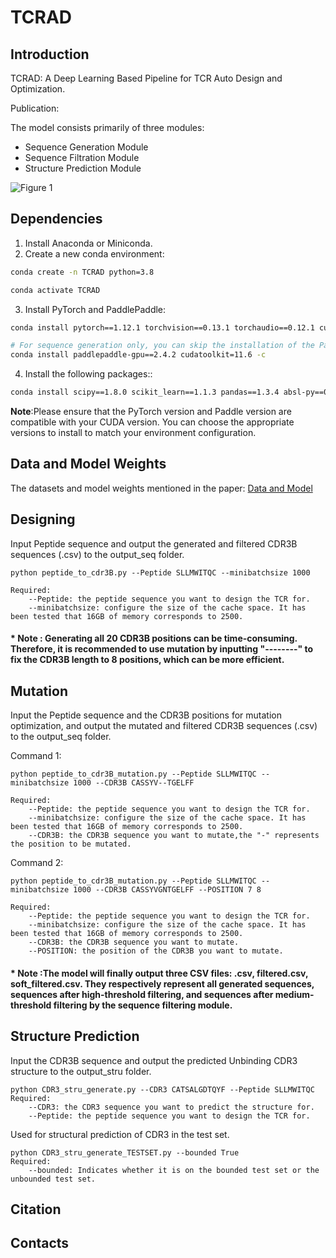 # TCRAD
## Introduction 
TCRAD: A Deep Learning Based Pipeline for TCR Auto Design and Optimization. 

Publication: 

The model consists primarily of three modules:
* Sequence Generation Module
* Sequence Filtration Module
* Structure Prediction Module
 
![Figure 1](Model.png)

## Dependencies
1. Install Anaconda or Miniconda.
2. Create a new conda environment:
```bash
conda create -n TCRAD python=3.8

conda activate TCRAD
```
3. Install PyTorch and PaddlePaddle:
```bash
conda install pytorch==1.12.1 torchvision==0.13.1 torchaudio==0.12.1 cudatoolkit=11.6 -c pytorch -c conda-forge

# For sequence generation only, you can skip the installation of the PaddlePaddle framework.
conda install paddlepaddle-gpu==2.4.2 cudatoolkit=11.6 -c
```
4. Install the following packages::
```bash
conda install scipy==1.8.0 scikit_learn==1.1.3 pandas==1.3.4 absl-py==0.13.0 biopython==1.79 dm-haiku==0.0.4 dm-tree==0.1.6 chex==0.0.7 docker==5.0.0 immutabledict==2.0.0 jax==0.2.14 ml-collections==0.1.0 numpy==1.19.5 pandas==1.3.4 scipy==1.7.0 tensorflow-cpu==2.6.0
```
**Note**:Please ensure that the PyTorch version and Paddle version are compatible with your CUDA version. You can choose the appropriate versions to install to match your environment configuration.

## Data and Model Weights
The datasets and model weights mentioned in the paper: [Data and Model](https://zenodo.org/records/10715856)


## Designing
Input Peptide sequence and output the generated and filtered CDR3B sequences (.csv) to the output_seq folder.

    python peptide_to_cdr3B.py --Peptide SLLMWITQC --minibatchsize 1000

    Required:
        --Peptide: the peptide sequence you want to design the TCR for.
        --minibatchsize: configure the size of the cache space. It has been tested that 16GB of memory corresponds to 2500.

#### * Note : Generating all 20 CDR3B positions can be time-consuming. Therefore, it is recommended to use mutation by inputting "--------" to fix the CDR3B length to 8 positions, which can be more efficient.

    
## Mutation 
Input the Peptide sequence and the CDR3B positions for mutation optimization, and output the mutated and filtered CDR3B sequences (.csv) to the output_seq folder.

Command 1:  

    python peptide_to_cdr3B_mutation.py --Peptide SLLMWITQC --minibatchsize 1000 --CDR3B CASSYV--TGELFF   
  
    Required:
        --Peptide: the peptide sequence you want to design the TCR for.
        --minibatchsize: configure the size of the cache space. It has been tested that 16GB of memory corresponds to 2500.
        --CDR3B: the CDR3B sequence you want to mutate,the "-" represents the position to be mutated.

Command 2:  

    python peptide_to_cdr3B_mutation.py --Peptide SLLMWITQC --minibatchsize 1000 --CDR3B CASSYVGNTGELFF --POSITION 7 8  
  
    Required:
        --Peptide: the peptide sequence you want to design the TCR for.
        --minibatchsize: configure the size of the cache space. It has been tested that 16GB of memory corresponds to 2500.
        --CDR3B: the CDR3B sequence you want to mutate.
        --POSITION: the position of the CDR3B you want to mutate.

#### * Note :The model will finally output three CSV files: .csv, filtered.csv, soft_filtered.csv. They respectively represent all generated sequences, sequences after high-threshold filtering, and sequences after medium-threshold filtering by the sequence filtering module.

## Structure Prediction
Input the CDR3B sequence and output the predicted Unbinding CDR3 structure to the output_stru folder.

    python CDR3_stru_generate.py --CDR3 CATSALGDTQYF --Peptide SLLMWITQC
    Required:
        --CDR3: the CDR3 sequence you want to predict the structure for.
        --Peptide: the peptide sequence you want to design the TCR for.

Used for structural prediction of CDR3 in the test set.

    python CDR3_stru_generate_TESTSET.py --bounded True
    Required:
        --bounded: Indicates whether it is on the bounded test set or the unbounded test set.


## Citation
## Contacts
